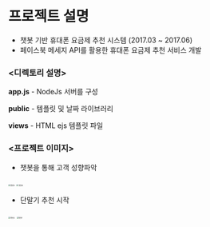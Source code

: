 # **프로젝트 설명**

* 챗봇 기반 휴대폰 요금제 추천 시스템 (2017.03 ~ 2017.06)
* 페이스북 메세지 API를 활용한 휴대폰 요금제 추천 서비스 개발

### **<디렉토리 설명>**

**app.js** - NodeJs 서버를 구성

**public** - 템플릿 및 날짜 라이브러리

**views** - HTML ejs 템플릿 파일



### **<프로젝트 이미지>**

* 챗봇을 통해 고객 성향파악

<img src="/Users/sehun/Desktop/포트폴리오/포폴이미지/챗봇5.png" alt="챗봇5" style="zoom:25%;" />    <img src="/Users/sehun/Desktop/포트폴리오/포폴이미지/챗봇4.png" alt="챗봇4" style="zoom:25%;" />

* 단말기 추천 시작

<img src="/Users/sehun/Desktop/포트폴리오/포폴이미지/챗봇2.png" alt="챗봇2" style="zoom:25%;" />    <img src="/Users/sehun/Desktop/포트폴리오/포폴이미지/챗봇1.png" alt="챗봇1" style="zoom:25%;" />

